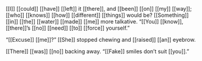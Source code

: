 [[I]] [[could]] [[have]] [[left]] it [[there]], and [[been]] [[on]] [[my]] [[way]]; [[who]] [[knows]] [[how]] [[different]] [[things]] would be? [[Something]] [[in]] [[the]] [[water]] [[made]] [[me]] more talkative. “[[You]] [[know]], [[there]]’s [[no]] [[need]] [[to]] [[force]] yourself.”

“[[Excuse]] [[me]]?” [[She]] stopped chewing and [[raised]] [[an]] eyebrow.

[[There]] [[was]] [[no]] backing away. “[[Fake]] smiles don’t suit [[you]].”